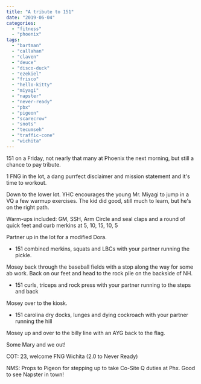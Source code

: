 ```yaml
---
title: "A tribute to 151"
date: "2019-06-04"
categories: 
  - "fitness"
  - "phoenix"
tags: 
  - "bartman"
  - "callahan"
  - "claven"
  - "deuce"
  - "disco-duck"
  - "ezekiel"
  - "frisco"
  - "hello-kitty"
  - "miyagi"
  - "napster"
  - "never-ready"
  - "pbx"
  - "pigeon"
  - "scarecrow"
  - "snots"
  - "tecumseh"
  - "traffic-cone"
  - "wichita"
---
```


151 on a Friday, not nearly that many at Phoenix the next morning, but still a chance to pay tribute.

1 FNG in the lot, a dang purrfect disclaimer and mission statement and it's time to workout.

Down to the lower lot. YHC encourages the young Mr. Miyagi to jump in a VQ a few warmup exercises. The kid did good, still much to learn, but he's on the right path.

Warm-ups included: GM, SSH, Arm Circle and seal claps and a round of quick feet and curb merkins at 5, 10, 15, 10, 5

Partner up in the lot for a modified Dora.

- 151 combined merkins, squats and LBCs with your partner running the pickle.

Mosey back through the baseball fields with a stop along the way for some ab work. Back on our feet and head to the rock pile on the backside of NH.

- 151 curls, triceps and rock press with your partner running to the steps and back

Mosey over to the kiosk.

- 151 carolina dry docks, lunges and dying cockroach with your partner running the hill

Mosey up and over to the billy line with an AYG back to the flag.

Some Mary and we out!

COT: 23, welcome FNG Wichita (2.0 to Never Ready)

NMS: Props to Pigeon for stepping up to take Co-Site Q duties at Phx. Good to see Napster in town!
